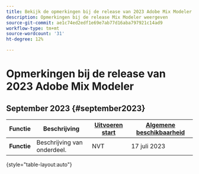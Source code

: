 ```yaml
---
title: Bekijk de opmerkingen bij de release van 2023 Adobe Mix Modeler
description: Opmerkingen bij de release Mix Modeler weergeven
source-git-commit: ae1c74ed2edf1e69e7ab77d16aba797921c14ad9
workflow-type: tm+mt
source-wordcount: '31'
ht-degree: 12%

---
```


# Opmerkingen bij de release van 2023 Adobe Mix Modeler

## September 2023 {#september2023}

| Functie | Beschrijving | [Uitvoeren start](releases.md) | [Algemene beschikbaarheid](releases.md) |
| ----------- | ---------- | ------- | ---- |
| **Functie** | Beschrijving van onderdeel. | NVT | 17 juli 2023 |

{style="table-layout:auto"}
